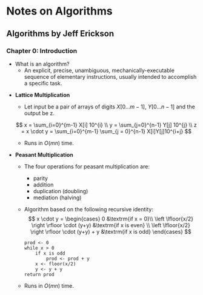 # Notes on Algorithms

## Algorithms by Jeff Erickson

### Chapter 0: Introduction

- What is an algorithm?
  - An explicit, precise, unambiguous, mechanically-executable sequence of elementary instructions, usually intended to accomplish a specific task.

* **Lattice Multiplication**

  * Let input be a pair of arrays of digits $X[0\ldots m-1]$, $Y[0\ldots n-1]$ and the output be z.

  $$
  x = \sum_{i=0}^{m-1} X[i] 10^{i} \\
  y = \sum_{j=0}^{n-1} Y[j] 10^{j} \\
  z = x \cdot y = \sum_{i=0}^{m-1} \sum_{j = 0}^{n-1} X[i]Y[j]10^{i+j}
  $$

  * Runs in $O(mn)$ time.

* **Peasant Multiplication**

  * The four operations for peasant multiplication are:

    * parity
    * addition
    * duplication (doubling)
    * mediation (halving)

  * Algorithm based on the following recursive identity:
    $$
    x \cdot y =
    \begin{cases}
    0 &\textrm{if x = 0}\\
    \left \lfloor{x/2} \right \rfloor \cdot (y+y) &\textrm{if x is even} \\
    \left \lfloor{x/2} \right \rfloor \cdot (y+y) + y &\textrm{if x is odd}
    \end{cases}
    $$

    ```{r, eval=True}
    prod <- 0
    while x > 0
    	if x is odd
    		prod <- prod + y
    	x <- floor(x/2)
    	y <- y + y
    return prod
    ```

  * Runs in $O(mn)$ time.